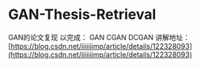 # GAN-Thesis-Retrieval
GAN的论文复现
以完成：
GAN
CGAN
DCGAN
讲解地址：[https://blog.csdn.net/iiiiiiimp/article/details/122328093](https://blog.csdn.net/iiiiiiimp/article/details/122328093)
